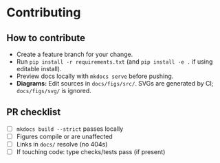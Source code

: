 # Contributing

## How to contribute
- Create a feature branch for your change.
- Run `pip install -r requirements.txt` (and `pip install -e .` if using editable install).
- Preview docs locally with `mkdocs serve` before pushing.
- **Diagrams:** Edit sources in `docs/figs/src/`. SVGs are generated by CI; `docs/figs/svg/` is ignored.

## PR checklist
- [ ] `mkdocs build --strict` passes locally
- [ ] Figures compile or are unaffected
- [ ] Links in `docs/` resolve (no 404s)
- [ ] If touching code: type checks/tests pass (if present)
